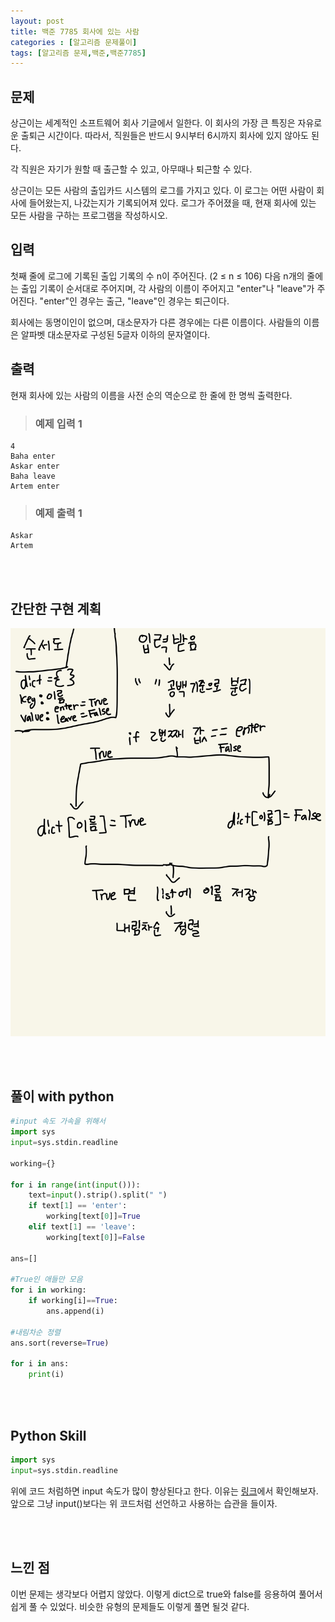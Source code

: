 ```yaml
---
layout: post
title: 백준 7785 회사에 있는 사람
categories : [알고리즘 문제풀이]
tags: [알고리즘 문제,백준,백준7785]
---
```




문제
------
상근이는 세계적인 소프트웨어 회사 기글에서 일한다. 이 회사의 가장 큰 특징은 자유로운 출퇴근 시간이다. 따라서, 직원들은 반드시 9시부터 6시까지 회사에 있지 않아도 된다.

각 직원은 자기가 원할 때 출근할 수 있고, 아무때나 퇴근할 수 있다.

상근이는 모든 사람의 출입카드 시스템의 로그를 가지고 있다. 이 로그는 어떤 사람이 회사에 들어왔는지, 나갔는지가 기록되어져 있다. 로그가 주어졌을 때, 현재 회사에 있는 모든 사람을 구하는 프로그램을 작성하시오.

입력
------
첫째 줄에 로그에 기록된 출입 기록의 수 n이 주어진다. (2 ≤ n ≤ 106) 다음 n개의 줄에는 출입 기록이 순서대로 주어지며, 각 사람의 이름이 주어지고 "enter"나 "leave"가 주어진다. "enter"인 경우는 출근, "leave"인 경우는 퇴근이다.

회사에는 동명이인이 없으며, 대소문자가 다른 경우에는 다른 이름이다. 사람들의 이름은 알파벳 대소문자로 구성된 5글자 이하의 문자열이다.


출력
------
현재 회사에 있는 사람의 이름을 사전 순의 역순으로 한 줄에 한 명씩 출력한다.



><h3>예제 입력 1</h3>

```
4
Baha enter
Askar enter
Baha leave
Artem enter
```


><h3>예제 출력 1</h3>


```
Askar
Artem
```


<br><br>




간단한 구현 계획
-------
![구현계획](/assets/img/al_prob/baekjoon7785.jpg)



<br><br>


풀이 with python
----

```python
#input 속도 가속을 위해서
import sys
input=sys.stdin.readline

working={}

for i in range(int(input())):
    text=input().strip().split(" ")
    if text[1] == 'enter':
        working[text[0]]=True
    elif text[1] == 'leave':
        working[text[0]]=False

ans=[]

#True인 애들만 모음
for i in working:
    if working[i]==True:
        ans.append(i)

#내림차순 정렬
ans.sort(reverse=True)

for i in ans:
    print(i)

```
<br><br>

Python Skill
-------
```python
import sys
input=sys.stdin.readline

```
위에 코드 처럼하면 input 속도가 많이 향상된다고 한다.
이유는 <a href="https://www.acmicpc.net/board/view/855" target="_blank">링크</a>에서 확인해보자.<br>
앞으로 그냥 input()보다는 위 코드처럼 선언하고 사용하는 습관을 들이자.

<br><br>



느낀 점
-------
<p>이번 문제는 생각보다 어렵지 않았다. 이렇게 dict으로 true와 false를 응용하여 풀어서 쉽게 풀 수 있었다. 비슷한 유형의 문제들도 이렇게 풀면 될것 같다.</p>